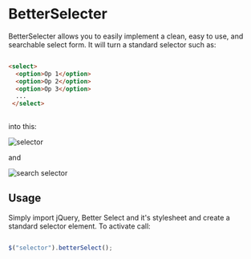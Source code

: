 # BetterSelecter

BetterSelecter allows you to easily implement a clean, easy to use, and searchable select form. It will turn a standard selector such as:

```html

<select>
  <option>Op 1</option>
  <option>Op 2</option>
  <option>Op 3</option>
  ...
 </select>
 
 ```
 
 into this:
 
 ![selector](https://i.imgur.com/gV7HO5L.png)
 
 and
 
 ![search selector](https://i.imgur.com/2274uSH.png)
 
 ## Usage
 
 Simply import jQuery, Better Select and it's stylesheet and create a standard selector element. To activate call:
 
 ```javascript
 
 $("selector").betterSelect();
 
 ```
